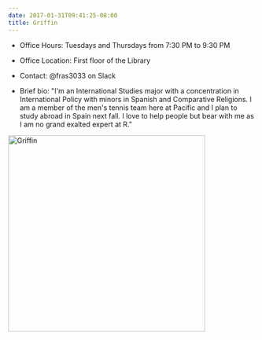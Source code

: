 ```yaml
---
date: 2017-01-31T09:41:25-08:00
title: Griffin
---
```


- Office Hours:  Tuesdays and Thursdays from 7:30 PM to 9:30 PM
- Office Location:  First floor of the Library
- Contact: @fras3033 on Slack

- Brief bio:  "I'm an International Studies major with a concentration in International Policy with minors in Spanish and Comparative Religions. I am a member of the men's tennis team here at Pacific and I plan to study abroad in Spain next fall. I love to help people but bear with me as I am no grand exalted expert at R."  

<img src="http://ismayc.github.io/soc301_s2017/img/griffin.jpg" alt="Griffin" style="width:400px" align="middle">